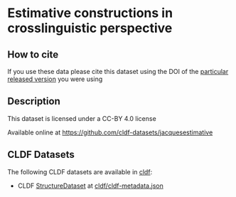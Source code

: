 # Estimative constructions in crosslinguistic perspective

## How to cite

If you use these data please cite
this dataset using the DOI of the [particular released version](../../releases/) you were using

## Description


This dataset is licensed under a CC-BY 4.0 license

Available online at https://github.com/cldf-datasets/jacquesestimative


## CLDF Datasets

The following CLDF datasets are available in [cldf](cldf):

- CLDF [StructureDataset](https://github.com/cldf/cldf/tree/master/modules/StructureDataset) at [cldf/cldf-metadata.json](cldf/cldf-metadata.json)